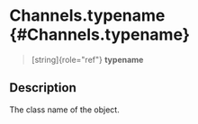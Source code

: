 Channels.typename {#Channels.typename}
=================

> [string]{role="ref"} **typename**

Description
-----------

The class name of the object.
